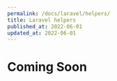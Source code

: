 ```yaml
---
permalink: /docs/laravel/helpers/
title: Laravel helpers
published_at: 2022-06-01
updated_at: 2022-06-01
---
```


<h1 class="text-center">Coming Soon</h1>
